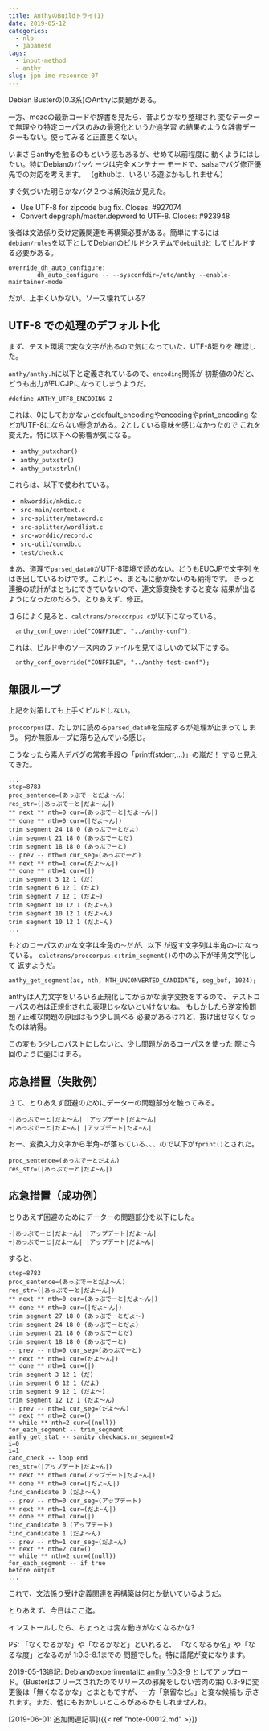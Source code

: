 ```yaml
---
title: AnthyのBuildトライ(1)
date: 2019-05-12
categories:
  - nlp
  - japanese
tags:
  - input-method
  - anthy
slug: jpn-ime-resource-07
---
```

<!-- vim: se ai tw=79: -->

Debian Busterの(0.3系)のAnthyは問題がある。

一方、mozcの最新コードや辞書を見たら、昔よりかなり整理され
変なデーターで無理やり特定コーパスのみの最適化というか過学習
の結果のような辞書データーもない。使ってみると正直悪くない。

いまさらanthyを触るのもという感もあるが、せめて以前程度に
動くようにはしたい。特にDebianのパッケージは完全メンテナー
モードで、salsaでバグ修正優先での対応を考えます。
（githubは、いろいろ遊ぶかもしれません）

すぐ気づいた明らかなバグ２つは解決法が見えた。

  * Use UTF-8 for zipcode bug fix. Closes: #927074
  * Convert depgraph/master.depword to UTF-8.  Closes: #923948

後者は文法係り受け定義関連を再構築必要がある。簡単にするには
`debian/rules`を以下としてDebianのビルドシステムで`debuild`と
してビルドする必要がある。

```
override_dh_auto_configure:
        dh_auto_configure -- --sysconfdir=/etc/anthy --enable-maintainer-mode

```

だが、上手くいかない。ソース壊れている?

## UTF-8 での処理のデフォルト化

まず、テスト環境で変な文字が出るので気になっていた、UTF-8廻りを
確認した。

`anthy/anthy.h`に以下と定義されているので、`encoding`関係が
初期値の0だと、どうも出力がEUCJPになってしまうようだ。

```
#define ANTHY_UTF8_ENCODING 2
```

これは、0にしておかないとdefault_encodingやencodingやprint_encoding
などがUTF-8にならない懸念がある。2としている意味を感じなかったので
これを変えた。特に以下への影響が気になる。

* `anthy_putxchar()`
* `anthy_putxstr()`
* `anthy_putxstrln()`

これらは、以下で使われている。

* `mkworddic/mkdic.c`
* `src-main/context.c`
* `src-splitter/metaword.c`
* `src-splitter/wordlist.c`
* `src-worddic/record.c`
* `src-util/convdb.c`
* `test/check.c`

まあ、道理で`parsed_data0`がUTF-8環境で読めない。どうもEUCJPで文字列
をはき出しているわけです。これじゃ、まともに動かないのも納得です。
きっと連接の統計がまともにできていないので、連文節変換をすると変な
結果が出るようになったのだろう。とりあえず、修正。

さらによく見ると、`calctrans/proccorpus.c`が以下になっている。

```
  anthy_conf_override("CONFFILE", "../anthy-conf");
```

これは、ビルド中のソース内のファイルを見てほしいので以下にする。
```
  anthy_conf_override("CONFFILE", "../anthy-test-conf");
```

## 無限ループ

上記を対策しても上手くビルドしない。

`proccorpus`は、たしかに読める`parsed_data0`を生成するが処理が止まってしまう。
何か無限ループに落ち込んでいる感じ。

こうなったら素人デバグの常套手段の「printf(stderr,...)」の嵐だ！
すると見えてきた。

```
...
step=8783
proc_sentence=(あっぷでーとだよ〜ん)
res_str=(|あっぷでーと|だよ〜ん|)
** next ** nth=0 cur=(あっぷでーと|だよ〜ん|)
** done ** nth=0 cur=(|だよ〜ん|)
trim segment 24 18 0 (あっぷでーとだよ)
trim segment 21 18 0 (あっぷでーとだ)
trim segment 18 18 0 (あっぷでーと)
-- prev -- nth=0 cur_seg=(あっぷでーと)
** next ** nth=1 cur=(だよ〜ん|)
** done ** nth=1 cur=(|)
trim segment 3 12 1 (だ)
trim segment 6 12 1 (だよ)
trim segment 7 12 1 (だよ~)
trim segment 10 12 1 (だよ~ん)
trim segment 10 12 1 (だよ~ん)
trim segment 10 12 1 (だよ~ん)
...
```

もとのコーパスのかな文字は全角の`〜`だが、以下
が返す文字列は半角の`~`になっている。
`calctrans/proccorpus.c:trim_segment()`の中の以下が半角文字化して
返すようだ。

```
anthy_get_segment(ac, nth, NTH_UNCONVERTED_CANDIDATE, seg_buf, 1024);
```

anthyは入力文字をいろいろ正規化してからかな漢字変換をするので、
テストコーパスの右は正規化された表現じゃないといけないね。
もしかしたら逆変換問題？正確な問題の原因はもう少し調べる
必要があるけれど、抜け出せなくなったのは納得。

この変もう少しロバストにしないと、少し問題があるコーパスを使った
際に今回のように壷にはまる。

## 応急措置（失敗例）

さて、とりあえず回避のためにデーターの問題部分を触ってみる。

```
-|あっぷでーと|だよ〜ん| |アップデート|だよ〜ん|
+|あっぷでーと|だよ~ん| |アップデート|だよ~ん|
```

おー、変換入力文字から半角`~`が落ちている、、、ので以下が`fprint()`とされた。

```
proc_sentence=(あっぷでーとだよん)
res_str=(|あっぷでーと|だよ~ん|)
```

## 応急措置（成功例）

とりあえず回避のためにデーターの問題部分を以下にした。

```
-|あっぷでーと|だよ〜ん| |アップデート|だよ〜ん|
+|あっぷでーと|だよ～ん| |アップデート|だよ~ん|
```

すると、

```
step=8783
proc_sentence=(あっぷでーとだよ～ん)
res_str=(|あっぷでーと|だよ～ん|)
** next ** nth=0 cur=(あっぷでーと|だよ～ん|)
** done ** nth=0 cur=(|だよ～ん|)
trim segment 27 18 0 (あっぷでーとだよ～)
trim segment 24 18 0 (あっぷでーとだよ)
trim segment 21 18 0 (あっぷでーとだ)
trim segment 18 18 0 (あっぷでーと)
-- prev -- nth=0 cur_seg=(あっぷでーと)
** next ** nth=1 cur=(だよ～ん|)
** done ** nth=1 cur=(|)
trim segment 3 12 1 (だ)
trim segment 6 12 1 (だよ)
trim segment 9 12 1 (だよ～)
trim segment 12 12 1 (だよ～ん)
-- prev -- nth=1 cur_seg=(だよ～ん)
** next ** nth=2 cur=()
** while ** nth=2 cur=((null))
for_each_segment -- trim_segment
anthy_get_stat -- sanity checkacs.nr_segment=2
i=0
i=1
cand_check -- loop end
res_str=(|アップデート|だよ~ん|)
** next ** nth=0 cur=(アップデート|だよ~ん|)
** done ** nth=0 cur=(|だよ~ん|)
find_candidate 0 (だよ～ん)
-- prev -- nth=0 cur_seg=(アップデート)
** next ** nth=1 cur=(だよ~ん|)
** done ** nth=1 cur=(|)
find_candidate 0 (アップデート)
find_candidate 1 (だよ～ん)
-- prev -- nth=1 cur_seg=(だよ~ん)
** next ** nth=2 cur=()
** while ** nth=2 cur=((null))
for_each_segment -- if true
before output
...
```

これで、文法係り受け定義関連を再構築は何とか動いているようだ。

とりあえず、今日はここ迄。

インストールしたら、ちょっとは変な動きがなくなるかな?

PS: 「なくなるかな」や「なるかなど」といれると、
「なくなるか名」や「なるな度」となるのが 1:0.3-8.1までの
問題でした。特に語尾が変になります。

2019-05-13追記: Debianのexperimentalに
[anthy 1:0.3-9](https://tracker.debian.org/news/1039742/accepted-anthy-103-9-source-all-amd64-into-experimental/)
としてアップロード。（Busterはフリーズされたのでリリースの邪魔をしない苦肉の策)
0.3-9に変更後は「無くなるかな」とまともですが、一方「奈留など。」と変な候補も
示されます。まだ、他にもおかしいところがあるかもしれませんね。

[2019-06-01: 追加関連記事]({{< ref "note-00012.md" >}})
